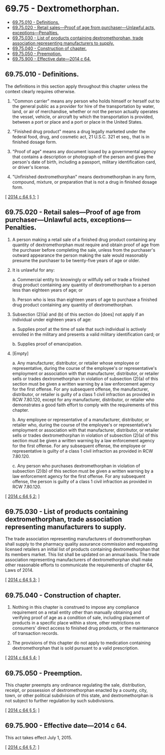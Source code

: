 # 69.75 - Dextromethorphan.
* [69.75.010 - Definitions.](#6975010---definitions)
* [69.75.020 - Retail sales—Proof of age from purchaser—Unlawful acts, exceptions—Penalties.](#6975020---retail-salesproof-of-age-from-purchaserunlawful-acts-exceptionspenalties)
* [69.75.030 - List of products containing dextromethorphan, trade association representing manufacturers to supply.](#6975030---list-of-products-containing-dextromethorphan-trade-association-representing-manufacturers-to-supply)
* [69.75.040 - Construction of chapter.](#6975040---construction-of-chapter)
* [69.75.050 - Preemption.](#6975050---preemption)
* [69.75.900 - Effective date—2014 c 64.](#6975900---effective-date2014-c-64)
## 69.75.010 - Definitions.
The definitions in this section apply throughout this chapter unless the context clearly requires otherwise.

1. "Common carrier" means any person who holds himself or herself out to the general public as a provider for hire of the transportation by water, land, or air of merchandise, whether or not the person actually operates the vessel, vehicle, or aircraft by which the transportation is provided, between a port or place and a port or place in the United States.

2. "Finished drug product" means a drug legally marketed under the federal food, drug, and cosmetic act, 21 U.S.C. 321 et seq., that is in finished dosage form.

3. "Proof of age" means any document issued by a governmental agency that contains a description or photograph of the person and gives the person's date of birth, including a passport, military identification card, or driver's license.

4. "Unfinished dextromethorphan" means dextromethorphan in any form, compound, mixture, or preparation that is not a drug in finished dosage form.

\[ [2014 c 64 § 1](https://lawfilesext.leg.wa.gov/biennium/2013-14/Pdf/Bills/Session%20Laws/House/2163-S2.SL.pdf?cite=2014%20c%2064%20§%201); \]

## 69.75.020 - Retail sales—Proof of age from purchaser—Unlawful acts, exceptions—Penalties.
1. A person making a retail sale of a finished drug product containing any quantity of dextromethorphan must require and obtain proof of age from the purchaser before completing the sale, unless from the purchaser's outward appearance the person making the sale would reasonably presume the purchaser to be twenty-five years of age or older.

2. It is unlawful for any:

   a. Commercial entity to knowingly or willfully sell or trade a finished drug product containing any quantity of dextromethorphan to a person less than eighteen years of age; or

   b. Person who is less than eighteen years of age to purchase a finished drug product containing any quantity of dextromethorphan.

3. Subsection (2)(a) and (b) of this section do [does] not apply if an individual under eighteen years of age:

   a. Supplies proof at the time of sale that such individual is actively enrolled in the military and presents a valid military identification card; or

   b. Supplies proof of emancipation.

4. [Empty]

   a. Any manufacturer, distributor, or retailer whose employee or representative, during the course of the employee's or representative's employment or association with that manufacturer, distributor, or retailer sells or trades dextromethorphan in violation of subsection (2)(a) of this section must be given a written warning by a law enforcement agency for the first offense. For any subsequent offense, the manufacturer, distributor, or retailer is guilty of a class 1 civil infraction as provided in RCW 7.80.120, except for any manufacturer, distributor, or retailer who demonstrates a good faith effort to comply with the requirements of this chapter.

   b. Any employee or representative of a manufacturer, distributor, or retailer who, during the course of the employee's or representative's employment or association with that manufacturer, distributor, or retailer sells or trades dextromethorphan in violation of subsection (2)(a) of this section must be given a written warning by a law enforcement agency for the first offense. For any subsequent offense, the employee or representative is guilty of a class 1 civil infraction as provided in RCW 7.80.120.

   c. Any person who purchases dextromethorphan in violation of subsection (2)(b) of this section must be given a written warning by a law enforcement agency for the first offense. For any subsequent offense, the person is guilty of a class 1 civil infraction as provided in RCW 7.80.120.

\[ [2014 c 64 § 2](https://lawfilesext.leg.wa.gov/biennium/2013-14/Pdf/Bills/Session%20Laws/House/2163-S2.SL.pdf?cite=2014%20c%2064%20§%202); \]

## 69.75.030 - List of products containing dextromethorphan, trade association representing manufacturers to supply.
The trade association representing manufacturers of dextromethorphan shall supply to the pharmacy quality assurance commission and requesting licensed retailers an initial list of products containing dextromethorphan that its members market. This list shall be updated on an annual basis. The trade association representing manufacturers of dextromethorphan shall make other reasonable efforts to communicate the requirements of chapter 64, Laws of 2014.

\[ [2014 c 64 § 3](https://lawfilesext.leg.wa.gov/biennium/2013-14/Pdf/Bills/Session%20Laws/House/2163-S2.SL.pdf?cite=2014%20c%2064%20§%203); \]

## 69.75.040 - Construction of chapter.
1. Nothing in this chapter is construed to impose any compliance requirement on a retail entity other than manually obtaining and verifying proof of age as a condition of sale, including placement of products in a specific place within a store, other restrictions on consumers' direct access to finished drug products, or the maintenance of transaction records.

2. The provisions of this chapter do not apply to medication containing dextromethorphan that is sold pursuant to a valid prescription.

\[ [2014 c 64 § 4](https://lawfilesext.leg.wa.gov/biennium/2013-14/Pdf/Bills/Session%20Laws/House/2163-S2.SL.pdf?cite=2014%20c%2064%20§%204); \]

## 69.75.050 - Preemption.
This chapter preempts any ordinance regulating the sale, distribution, receipt, or possession of dextromethorphan enacted by a county, city, town, or other political subdivision of this state, and dextromethorphan is not subject to further regulation by such subdivisions.

\[ [2014 c 64 § 5](https://lawfilesext.leg.wa.gov/biennium/2013-14/Pdf/Bills/Session%20Laws/House/2163-S2.SL.pdf?cite=2014%20c%2064%20§%205); \]

## 69.75.900 - Effective date—2014 c 64.
This act takes effect July 1, 2015.

\[ [2014 c 64 § 7](https://lawfilesext.leg.wa.gov/biennium/2013-14/Pdf/Bills/Session%20Laws/House/2163-S2.SL.pdf?cite=2014%20c%2064%20§%207); \]

